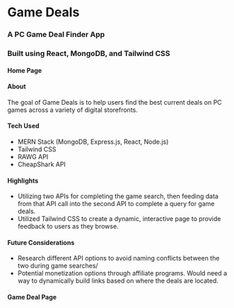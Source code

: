# Game Deals
### A PC Game Deal Finder App
### Built using React, MongoDB, and Tailwind CSS

#### Home Page

#### About
The goal of Game Deals is to help users find the best current deals on PC games across a variety of digital storefronts. 

#### Tech Used
- MERN Stack (MongoDB, Express.js, React, Node.js)
- Tailwind CSS
- RAWG API
- CheapShark API

#### Highlights
- Utilizing two APIs for completing the game search, then feeding data from that API call into the second API to complete a query for game deals.
- Utilized Tailwind CSS to create a dynamic, interactive page to provide feedback to users as they browse.

#### Future Considerations
- Research different API options to avoid naming conflicts between the two during game searches/
- Potential monetization options through affiliate programs. Would need a way to dynamically build links based on where the deals are located.

#### Game Deal Page
